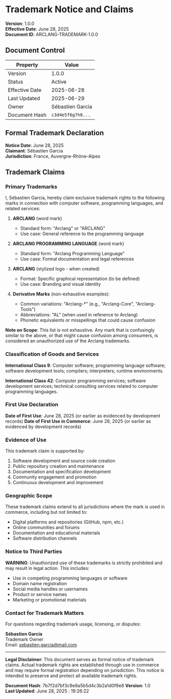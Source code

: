 # Trademark Notice and Claims

**Version**: 1.0.0  
**Effective Date**: June 28, 2025  
**Document ID**: ARCLANG-TRADEMARK-1.0.0

## Document Control

| Property | Value |
|----------|-------|
| Version | 1.0.0 |
| Status | Active |
| Effective Date | 2025-06-28 |
| Last Updated | 2025-06-29 |
| Owner | Sébastien Garcia |
| Document Hash | `c3d4e5f6g7h8...` |


## Formal Trademark Declaration

**Notice Date**: June 28, 2025  
**Claimant**: Sébastien Garcia  
**Jurisdiction**: France, Auvergne-Rhône-Alpes

## Trademark Claims

### Primary Trademarks
I, Sébastien Garcia, hereby claim exclusive trademark rights to the following marks in connection with computer software, programming languages, and related services:

1. **ARCLANG** (word mark)
   - Standard form: "Arclang" or "ARCLANG"
   - Use case: General reference to the programming language

2. **ARCLANG PROGRAMMING LANGUAGE** (word mark)
   - Standard form: "Arclang Programming Language"
   - Use case: Formal documentation and legal references

3. **ARCLANG** (stylized logo - when created)
   - Format: Specific graphical representation (to be defined)
   - Use case: Branding and visual identity

4. **Derivative Marks** (non-exhaustive examples):
   - Common variations: "Arclang-*" (e.g., "Arclang-Core", "Arclang-Tools")
   - Abbreviations: "AL" (when used in reference to Arclang)
   - Phonetic equivalents or misspellings that could cause confusion

**Note on Scope**: This list is not exhaustive. Any mark that is confusingly similar to the above, or that might cause confusion among consumers, is considered an unauthorized use of the Arclang trademarks.

### Classification of Goods and Services

**International Class 9**: Computer software; programming language software; software development tools; compilers; interpreters; runtime environments.

**International Class 42**: Computer programming services; software development services; technical consulting services related to computer programming languages.

### First Use Declaration

**Date of First Use**: June 28, 2025 (or earlier as evidenced by development records)
**Date of First Use in Commerce**: June 28, 2025 (or earlier as evidenced by development records)

### Evidence of Use

This trademark claim is supported by:
1. Software development and source code creation
2. Public repository creation and maintenance
3. Documentation and specification development
4. Community engagement and promotion
5. Continuous development and improvement

### Geographic Scope

These trademark claims extend to all jurisdictions where the mark is used in commerce, including but not limited to:
- Digital platforms and repositories (GitHub, npm, etc.)
- Online communities and forums
- Documentation and educational materials
- Software distribution channels

### Notice to Third Parties

**WARNING**: Unauthorized use of these trademarks is strictly prohibited and may result in legal action. This includes:
- Use in competing programming languages or software
- Domain name registration
- Social media handles or usernames
- Product or service names
- Marketing or promotional materials

### Contact for Trademark Matters

For questions regarding trademark usage, licensing, or disputes:

**Sébastien Garcia**  
Trademark Owner  
Email: [sebastien.garcia@mail.com](mailto:sebastien.garcia@mail.com)

---

**Legal Disclaimer**: This document serves as formal notice of trademark claims. Actual trademark rights are established through use in commerce and may require formal registration depending on jurisdiction. This notice is intended to preserve and protect all available trademark rights.

**Document Hash**: 7b7f2d7bf3c9e8a5b5d4c3b2a1d0f9e8
**Version**: 1.0  
**Last Updated**: June 28, 2025 : 19:26:22